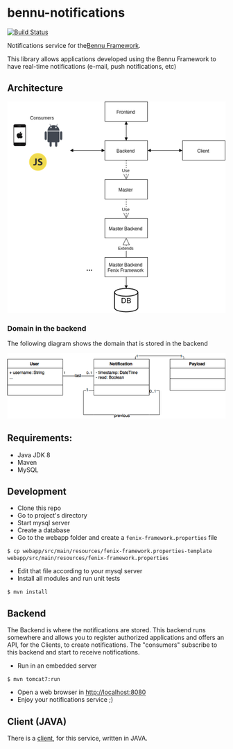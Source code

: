 bennu-notifications
===================

[![Build Status](https://travis-ci.org/samfcmc/bennu-notifications.svg?branch=master)](https://travis-ci.org/samfcmc/bennu-notifications)

Notifications service for the[Bennu Framework](https://github.com/FenixEdu/bennu).

This library allows applications developed using the Bennu Framework to have real-time notifications (e-mail, push notifications, etc)

Architecture
------------

![Architecture](https://raw.githubusercontent.com/samfcmc/bennu-notifications/master/architecture.png)

### Domain in the backend

The following diagram shows the domain that is stored in the backend

![Domain](https://raw.githubusercontent.com/samfcmc/bennu-notifications/master/domain-backend.png)

Requirements:
-------------

-	Java JDK 8
-	Maven
-	MySQL

Development
-----------

-	Clone this repo
-	Go to project's directory
-	Start mysql server
-	Create a database
-	Go to the webapp folder and create a `fenix-framework.properties` file

```
$ cp webapp/src/main/resources/fenix-framework.properties-template webapp/src/main/resources/fenix-framework.properties
```

-	Edit that file according to your mysql server
-	Install all modules and run unit tests

```
$ mvn install
```

Backend
-------

The Backend is where the notifications are stored. This backend runs somewhere and allows you to register authorized applications and offers an API, for the Clients, to create notifications. The "consumers" subscribe to this backend and start to receive notifications.

-	Run in an embedded server

```
$ mvn tomcat7:run
```

-	Open a web browser in [http://localhost:8080](http://localhost:8080)
-	Enjoy your notifications service ;)

Client (JAVA)
-------------

There is a [client](https://github.com/samfcmc/notifications-client-java), for this service, written in JAVA.
